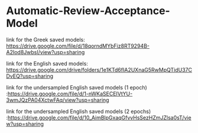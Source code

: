 # Automatic-Review-Acceptance-Model
link for the Greek saved models: https://drive.google.com/file/d/18qorndMYbFiz8RT9294B-A2Iod8JwbsI/view?usp=sharing

link for the English saved models: https://drive.google.com/drive/folders/1e1KTd6fIA2UXnaG5RwMpQTidU37CDvEQ?usp=sharing

link for the undersampled English saved models (1 epoch) :https://drive.google.com/file/d/1-nWKaSECEIVtYU-3wmJQzPA04XctwFAq/view?usp=sharing

link for the undersampled English saved models (2 epochs) :https://drive.google.com/file/d/10_AimBlpGxaqGfvvHsSezHZmJZlsa0sT/view?usp=sharing

